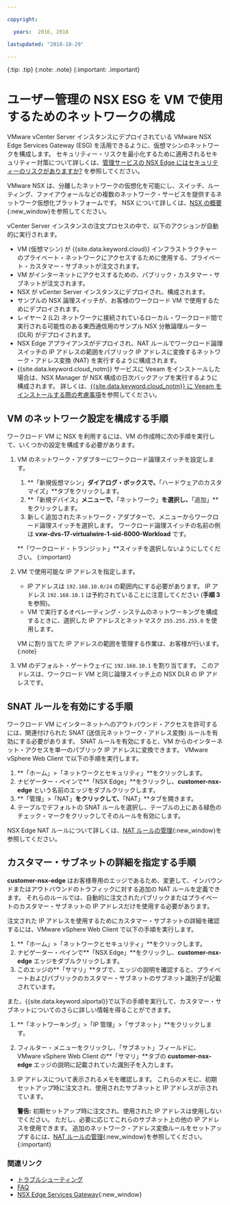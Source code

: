 ```yaml
---

copyright:

  years:  2016, 2018

lastupdated: "2018-10-29"

---
```


{:tip: .tip}
{:note: .note}
{:important: .important}

# ユーザー管理の NSX ESG を VM で使用するためのネットワークの構成

VMware vCenter Server インスタンスにデプロイされている VMware NSX Edge Services Gateway (ESG) を活用できるように、仮想マシンのネットワークを構成します。 セキュリティー・リスクを最小化するために適用されるセキュリティー対策について詳しくは、[管理サービスの NSX Edge にはセキュリティーのリスクがありますか?](../vmonic/faq.html#does-the-management-services-nsx-edge-pose-a-security-risk-) を参照してください。

VMware NSX は、分離したネットワークの仮想化を可能にし、スイッチ、ルーティング、ファイアウォールなどの複数のネットワーク・サービスを提供するネットワーク仮想化プラットフォームです。 NSX について詳しくは、[NSX の概要](https://pubs.vmware.com/NSX-62/topic/com.vmware.nsx-cross-vcenter-install.doc/GUID-10944155-28FF-46AA-AF56-7357E2F20AF4.html){:new_window}を参照してください。

vCenter Server インスタンスの注文プロセスの中で、以下のアクションが自動的に実行されます。
* VM (仮想マシン) が {{site.data.keyword.cloud}} インフラストラクチャーのプライベート・ネットワークにアクセスするために使用する、プライベート・カスタマー・サブネットが注文されます。
* VM がインターネットにアクセスするための、パブリック・カスタマー・サブネットが注文されます。
* NSX が vCenter Server インスタンスにデプロイされ、構成されます。
* サンプルの NSX 論理スイッチが、お客様のワークロード VM で使用するためにデプロイされます。
* レイヤー 2 (L2) ネットワークに接続されているローカル・ワークロード間で実行される可能性のある東西通信用のサンプル NSX 分散論理ルーター (DLR) がデプロイされます。
* NSX Edge アプライアンスがデプロイされ、NAT ルールでワークロード論理スイッチの IP アドレスの範囲をパブリック IP アドレスに変換するネットワーク・アドレス変換 (NAT) を実行するように構成されます。
* {{site.data.keyword.cloud_notm}} サービスに Veeam をインストールした場合は、NSX Manager が NSX 構成の日次バックアップを実行するように構成されます。 詳しくは、[{{site.data.keyword.cloud_notm}} に Veeam をインストールする際の考慮事項](../services/veeam_considerations.html#considerations-when-you-install-veeam-on-ibm-cloud)を参照してください。

## VM のネットワーク設定を構成する手順

ワークロード VM に NSX を利用するには、VM の作成時に次の手順を実行して、いくつかの設定を構成する必要があります。

1. VM のネットワーク・アダプターにワークロード論理スイッチを設定します。
   1. **「新規仮想マシン」**ダイアログ・ボックスで、**「ハードウェアのカスタマイズ」**タブをクリックします。
   2. **「新規デバイス」**メニューで、**「ネットワーク」**を選択し、**「追加」**をクリックします。
   3. 新しく追加されたネットワーク・アダプターで、メニューからワークロード論理スイッチを選択します。 ワークロード論理スイッチの名前の例は **vxw-dvs-17-virtualwire-1-sid-6000-Workload** です。

   **「ワークロード・トランジット」**スイッチを選択しないようにしてください。
   {:important}

2. VM で使用可能な IP アドレスを指定します。
   *  IP アドレスは `192.168.10.0/24` の範囲内にする必要があります。 IP アドレス `192.168.10.1` は予約されていることに注意してください (**手順 3** を参照)。
   *  VM で実行するオペレーティング・システムのネットワーキングを構成するときに、選択した IP アドレスとネットマスク `255.255.255.0` を使用します。

   VM に割り当てた IP アドレスの範囲を管理する作業は、お客様が行います。
   {:note}

3. VM のデフォルト・ゲートウェイに `192.168.10.1` を割り当てます。 このアドレスは、ワークロード VM と同じ論理スイッチ上の NSX DLR の IP アドレスです。

## SNAT ルールを有効にする手順

ワークロード VM にインターネットへのアウトバウンド・アクセスを許可するには、関連付けられた SNAT (送信元ネットワーク・アドレス変換) ルールを有効にする必要があります。 SNAT ルールを有効にすると、VM からのインターネット・アクセスを単一のパブリック IP アドレスに変換できます。 VMware vSphere Web Client で以下の手順を実行します。

1. **「ホーム」>「ネットワークとセキュリティ」**をクリックします。
2. ナビゲーター・ペインで**「NSX Edge」**をクリックし、**customer-nsx-edge** という名前のエッジをダブルクリックします。
3. **「管理」>「NAT」**をクリックして、**「NAT」**タブを開きます。
4. テーブルでデフォルトの SNAT ルールを選択し、テーブルの上にある緑色のチェック・マークをクリックしてそのルールを有効にします。

NSX Edge NAT ルールについて詳しくは、[NAT ルールの管理](https://pubs.vmware.com/NSX-62/topic/com.vmware.nsx.admin.doc/GUID-5896D8CF-20E0-4691-A9EB-83AFD9D36AFD.html){:new_window}を参照してください。

## カスタマー・サブネットの詳細を指定する手順

**customer-nsx-edge** はお客様専用のエッジであるため、変更して、インバウンドまたはアウトバウンドのトラフィックに対する追加の NAT ルールを定義できます。 それらのルールでは、自動的に注文されたパブリックまたはプライベートのカスタマー・サブネットの IP アドレスだけを使用する必要があります。

注文された IP アドレスを使用するためにカスタマー・サブネットの詳細を確認するには、VMware vSphere Web Client で以下の手順を実行します。

1. **「ホーム」>「ネットワークとセキュリティ」**をクリックします。
2. ナビゲーター・ペインで**「NSX Edge」**をクリックし、**customer-nsx-edge** エッジをダブルクリックします。
3. このエッジの**「サマリ」**タブで、エッジの説明を確認すると、プライベートおよびパブリックのカスタマー・サブネットのサブネット識別子が記載されています。

また、{{site.data.keyword.slportal}}で以下の手順を実行して、カスタマー・サブネットについてのさらに詳しい情報を得ることができます。

1. **「ネットワーキング」>「IP 管理」>「サブネット」**をクリックします。
2. フィルター・メニューをクリックし、「サブネット」フィールドに、VMware vSphere Web Client の**「サマリ」**タブの **customer-nsx-edge** エッジの説明に記載されていた識別子を入力します。
3. IP アドレスについて表示されるメモを確認します。 これらのメモに、初期セットアップ時に注文され、使用されたサブネットと IP アドレスが示されています。

   **警告:** 初期セットアップ時に注文され、使用された IP アドレスは使用しないでください。 ただし、必要に応じてこれらのサブネット上の他の IP アドレスを使用できます。 追加のネットワーク・アドレス変換ルールをセットアップするには、[NAT ルールの管理](https://pubs.vmware.com/NSX-62/topic/com.vmware.nsx.admin.doc/GUID-5896D8CF-20E0-4691-A9EB-83AFD9D36AFD.html){:new_window}を参照してください。
   {:important}

### 関連リンク

* [トラブルシューティング](../vcenter/vcenter_chg_impact.html)
* [FAQ](../vmonic/faq.html)
* [NSX Edge Services Gateway](https://www.ibm.com/cloud/garage/architectures/implementation/virtualization_nsx){:new_window}
